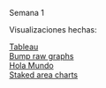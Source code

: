 Semana 1

Visualizaciones hechas:

<a href="https://danielacanette.github.io/infovis/s1/tableau.html">Tableau </a><br>
<a href="https://danielacanette.github.io/infovis/s1/Bumpchart.html">Bump raw graphs</a> <br>
<a href="https://danielacanette.github.io/infovis/s1/HolaMundo.html">Hola Mundo</a> <br>
<a href="s1/stackedareachart.png">Staked area charts</a> <br>

